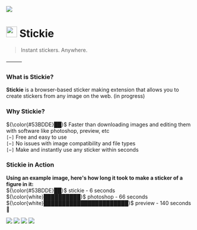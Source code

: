 <img src="https://cdn.discordapp.com/attachments/1096174778622148768/1096902070604411040/banner2Artboard_1.png">

# <img src="https://cdn.discordapp.com/attachments/1096174778622148768/1096888467331489853/stickie3.png" width="29px"> Stickie
> Instant stickers. Anywhere.
> 
———
### What is Stickie?

**Stickie** is a browser-based sticker making extension that allows you to create stickers from any image on the web.
(in progress)

### Why Stickie?
${\color{#53BDDE}██}$ Faster than downloading images and editing them with software like photoshop, preview, etc  
`[✂]` Free and easy to use	  
`[✂]` No issues with image compatibility and file types		  
`[✂]` Make and instantly use any sticker within seconds  

### Stickie in Action  
**Using an example image, here's how long it took to make a sticker of a figure in it:**  
${\color{#53BDDE}██}$ stickie - 6 seconds  
${\color{white}██████████}$ photoshop - 66 seconds	  		  
${\color{white}███████████████████████}$ preview - 140 seconds :nauseated_face: 

![](https://img.shields.io/badge/stickie-53BDDE?style=for-the-badge)
![](https://img.shields.io/badge/is-4288BF?style=for-the-badge)
![](https://img.shields.io/badge/the-84C4A9?style=for-the-badge)
![](https://img.shields.io/badge/best-00A6AF?style=for-the-badge)
	

	


